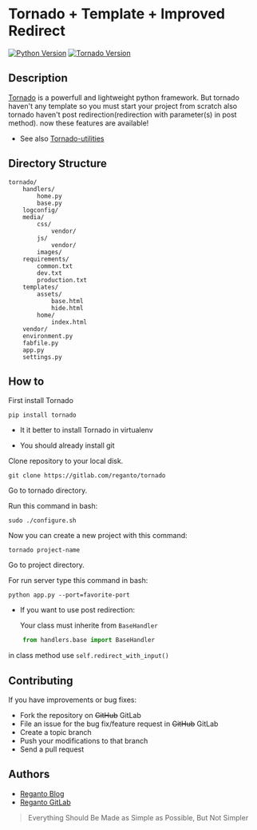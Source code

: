# Tornado + Template + Improved Redirect
[![Python Version](https://img.shields.io/badge/python-3.7.4-green)](https://www.python.org/)
[![Tornado Version](https://img.shields.io/badge/tornado-6.0.3-green)](https://www.tornadoweb.org/en/stable/)

## Description

[Tornado](http://www.tornadoweb.org/en/stable/) is a powerfull and lightweight python framework. But tornado haven't any template so you must start your project from scratch also tornado haven't post redirection(redirection with parameter(s) in post method). now these features are available!


- See also [Tornado-utilities](https://gitlab.com/reganto/tornado-utilities)

## Directory Structure

    tornado/
        handlers/
            home.py
            base.py
        logconfig/
        media/
            css/
                vendor/
            js/
                vendor/
            images/
        requirements/
            common.txt
            dev.txt
            production.txt
        templates/
            assets/
                base.html
                hide.html
            home/
                index.html
        vendor/
        environment.py
        fabfile.py
        app.py
        settings.py


## How to

First install Tornado

    pip install tornado

* It it better to install Tornado in virtualenv

* You should already install git

Clone repository to your local disk.

    git clone https://gitlab.com/reganto/tornado

Go to tornado directory.

Run this command in bash:

    sudo ./configure.sh

Now you can create a new project with this command:

    tornado project-name

Go to project directory.

For run server type this command in bash:

    python app.py --port=favorite-port  

* If you want to use post redirection:

  Your class must inherite from `BaseHandler`

```python
    from handlers.base import BaseHandler
```

in class method use `self.redirect_with_input()`


## Contributing

If you have improvements or bug fixes:

* Fork the repository on ~~GitHub~~ GitLab
* File an issue for the bug fix/feature request in ~~GitHub~~ GitLab
* Create a topic branch
* Push your modifications to that branch
* Send a pull request

## Authors

* [Reganto Blog](http://www.reganto.blog.ir)
* [Reganto GitLab](https://gitlab.com/reganto/)


> Everything Should Be Made as Simple as Possible, But Not Simpler
